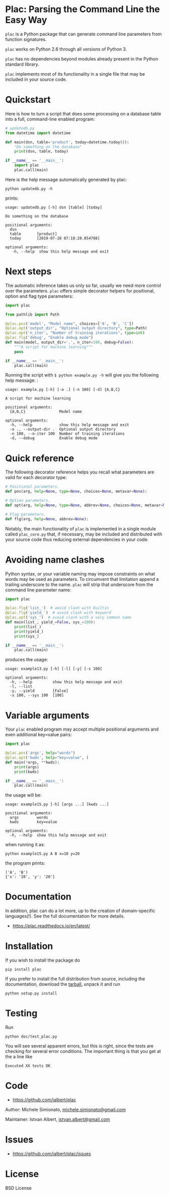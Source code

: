 # Plac: Parsing the Command Line the Easy Way

`plac` is a Python package that can generate command line parameters
from function signatures.

`plac` works on Python 2.6 through all versions of Python 3.

`plac` has no dependencies beyond modules already present in the Python
standard library.

`plac` implements most of its functionality in a single file that may be
included in your source code.

# Quickstart

Here is how to turn a script that does some processing on a database
table into a full, command-line enabled program:

```python
# updatedb.py
from datetime import datetime

def main(dsn, table='product', today=datetime.today()):
    "Do something on the database"
    print(dsn, table, today)

if __name__ == '__main__':
    import plac
    plac.call(main)
```

Here is the help message automatically generated by plac:

```
python updatedb.py -h
```

prints:

```
usage: updatedb.py [-h] dsn [table] [today]

Do something on the database

positional arguments:
  dsn
  table       [product]
  today       [2019-07-28 07:18:20.054708]

optional arguments:
   -h, --help  show this help message and exit
```

# Next steps

The automatic inference takes us only so far, usually we need more
control over the parameters. `plac` offers simple decorator helpers for
positional, option and flag type parameters:

```python
import plac

from pathlib import Path

@plac.pos('model', "Model name", choices=['A', 'B', 'C'])
@plac.opt('output_dir', "Optional output directory", type=Path)
@plac.opt('n_iter', "Number of training iterations", type=int)
@plac.flg('debug', "Enable debug mode")
def main(model, output_dir='.', n_iter=100, debug=False):
    """A script for machine learning"""
    pass

if __name__ == '__main__':
    plac.call(main)
```

Running the script with `$ python example.py -h` will give you the
following help message: :

```
usage: example.py [-h] [-o .] [-n 100] [-d] {A,B,C}

A script for machine learning

positional arguments:
  {A,B,C}               Model name

optional arguments:
  -h, --help            show this help message and exit
  -o ., --output-dir .  Optional output directory
  -n 100, --n-iter 100  Number of training iterations
  -d, --debug           Enable debug mode
```

# Quick reference

The following decorator reference helps you recall what parameters are
valid for each decorator type:

```python
# Positional parameters.
def pos(arg, help=None, type=None, choices=None, metavar=None):

# Option parameters.
def opt(arg, help=None, type=None, abbrev=None, choices=None, metavar=None):

# Flag parameters.
def flg(arg, help=None, abbrev=None):
```

Notably, the main functionality of `plac` is implemented in a single
module called `plac_core.py` that, if necessary, may be included and
distributed with your source code thus reducing external dependencies in
your code.

# Avoiding name clashes

Python syntax, or your variable naming may impose constraints on what
words may be used as parameters. To circumvent that limitation append a
trailing underscore to the name. `plac` will strip that underscore from
the command line parameter name:

```python
import plac

@plac.flg('list_')  # avoid clash with builtin
@plac.flg('yield_')  # avoid clash with keyword
@plac.opt('sys_')  # avoid clash with a very common name
def main(list_, yield_=False, sys_=100):
    print(list_)
    print(yield_)
    print(sys_)

if __name__ == '__main__':
    plac.call(main)
```

produces the usage:

```
usage: example13.py [-h] [-l] [-y] [-s 100]

optional arguments:
  -h, --help         show this help message and exit
  -l, --list
  -y, --yield        [False]
  -s 100, --sys 100  [100]
```


# Variable arguments

Your `plac` enabled program may accept multiple positional arguments and even additional key=value pairs:

```python
import plac

@plac.pos('args', help="words")
@plac.opt('kwds', help="key=value", )
def main(*args, **kwds):
    print(args)
    print(kwds)

if __name__ == '__main__':
    plac.call(main)
```

the usage will be:

```
usage: example15.py [-h] [args ...] [kwds ...]

positional arguments:
  args        words
  kwds        key=value

optional arguments:
  -h, --help  show this help message and exit
```

when running it as:

    python example15.py A B x=10 y=20

the program prints:

    ('A', 'B')
    {'x': '10', 'y': '20'}

# Documentation

In addition, plac can do a lot more, up to the creation of
domain-specific languages(!). See the full documentation for more
details.

-   <https://plac.readthedocs.io/en/latest/>

# Installation

If you wish to install the package do

    pip install plac

If you prefer to install the full distribution from source, including
the documentation, download the
[tarball](https://pypi.org/project/plac/#files), unpack it and run

    python setup.py install

# Testing

Run

    python doc/test_plac.py

You will see several apparent errors, but this is right, since the tests
are checking for several error conditions. The important thing is that
you get at the a line like

`Executed XX tests OK`

# Code

-   <https://github.com/ialbert/plac>

Author: Michele Simionato, <michele.simionato@gmail.com>

Maintainer: Istvan Albert, <istvan.albert@gmail.com>

# Issues

-   <https://github.com/ialbert/plac/issues>

# License

BSD License
